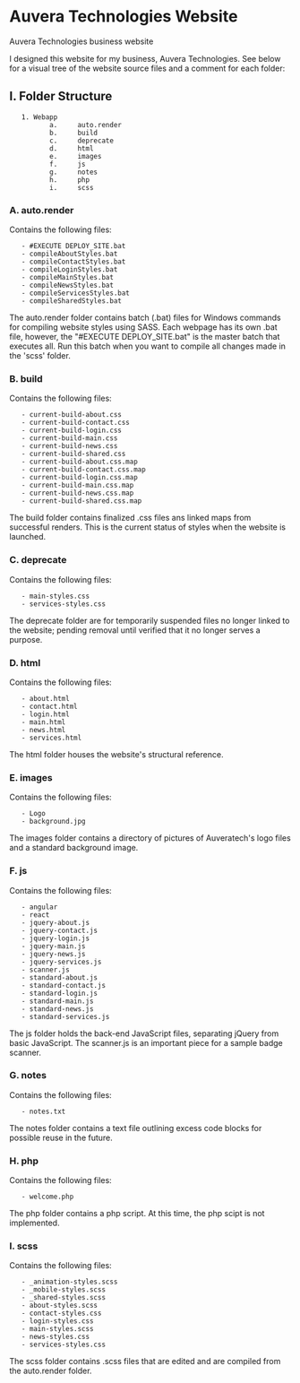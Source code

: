 # Auvera Technologies Website
Auvera Technologies business website

I designed this website for my business, Auvera Technologies.
See below for a visual tree of the website source files and a comment for each folder:

## I. Folder Structure

       1. Webapp
              a.     auto.render
              b.     build
              c.     deprecate
              d.     html
              e.     images
              f.     js
              g.     notes
              h.     php
              i.     scss

### A. auto.render

Contains the following files:

       - #EXECUTE DEPLOY_SITE.bat     
       - compileAboutStyles.bat
       - compileContactStyles.bat
       - compileLoginStyles.bat
       - compileMainStyles.bat
       - compileNewsStyles.bat
       - compileServicesStyles.bat
       - compileSharedStyles.bat

The auto.render folder contains batch (.bat) files for Windows commands for compiling website styles using SASS. Each webpage has its own .bat file,
however, the "#EXECUTE DEPLOY_SITE.bat" is the master batch that executes all. Run this batch when you want to compile all changes made in the 'scss' folder.


### B. build

Contains the following files:

       - current-build-about.css
       - current-build-contact.css
       - current-build-login.css
       - current-build-main.css
       - current-build-news.css
       - current-build-shared.css
       - current-build-about.css.map
       - current-build-contact.css.map
       - current-build-login.css.map
       - current-build-main.css.map
       - current-build-news.css.map
       - current-build-shared.css.map

The build folder contains finalized .css files ans linked maps from successful renders. This is the current status of styles when the website is launched.


### C. deprecate

Contains the following files:

       - main-styles.css
       - services-styles.css

The deprecate folder are for temporarily suspended files no longer linked to the website; pending removal until verified that it no longer serves a purpose.


### D. html

Contains the following files:

       - about.html
       - contact.html
       - login.html
       - main.html
       - news.html
       - services.html

The html folder houses the website's structural reference.


### E. images

Contains the following files:

       - Logo
       - background.jpg

The images folder contains a directory of pictures of Auveratech's logo files and a standard background image.


### F. js

Contains the following files:

       - angular
       - react
       - jquery-about.js
       - jquery-contact.js
       - jquery-login.js
       - jquery-main.js
       - jquery-news.js
       - jquery-services.js
       - scanner.js
       - standard-about.js
       - standard-contact.js
       - standard-login.js
       - standard-main.js
       - standard-news.js
       - standard-services.js

The js folder holds the back-end JavaScript files, separating jQuery from basic JavaScript. The scanner.js is an important piece for a sample badge scanner.


### G. notes

Contains the following files:

       - notes.txt

The notes folder contains a text file outlining excess code blocks for possible reuse in the future.


### H. php

Contains the following files:

       - welcome.php

The php folder contains a php script. At this time, the php scipt is not implemented.


### I. scss

Contains the following files:

       - _animation-styles.scss
       - _mobile-styles.scss
       - _shared-styles.scss
       - about-styles.scss
       - contact-styles.css
       - login-styles.css
       - main-styles.scss
       - news-styles.css
       - services-styles.css

The scss folder contains .scss files that are edited and are compiled from the auto.render folder.

